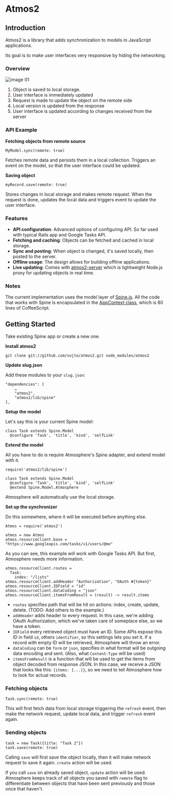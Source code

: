 # Atmos2

## Introduction

Atmos2 is a library that adds synchronization to models in JavaScript applications. 

Its goal is to make user interfaces very responsive by hiding the networking. 

### Overview

![image 01](http://hron.fei.tuke.sk/~rinik/data/atmos-02.png)

1. Object is saved to local storage. 
2. User interface is immediately updated
3. Request is made to update the object on the remote side
4. Local version is updated from the response
5. User interface is updated according to changes received from the server

### API Example

**Fetching objects from remote source**

    MyModel.sync(remote: true)

Fetches remote data and persists them in a local collection. Triggers an event on the model, so that the user interface could be updated.

**Saving object**

    myRecord.save(remote: true)
    
Stores changes in local storage and makes remote request. When the request is done, updates the local data and triggers event to update the user interface.

### Features

- **API configuration**: Advanced options of configuring API. So far used with typical Rails app and Google Tasks API.
- **Fetching and caching**: Objects can be fetched and cached in local storage.
- **Sync and posting**: When object is changed, it's saved locally, then posted to the server.
- **Offline usage**: The design allows for building offline applications.
- **Live updating**: Comes with [atmos2-server](https://github.com/vojto/atmos2-server) which is lightweight Node.js proxy for updating objects in real time. 

### Notes

The current implementation uses the model layer of [Spine.js](http://spinejs.com/). All the code that works with Spine is encapsulated in the [AppContext class](https://github.com/vojto/atmos2/blob/master/src/app_context.coffee), which is 80 lines of CoffeeScript.

## Getting Started

Take existing Spine app or create a new one.

**Install atmos2**

`git clone git://github.com/vojto/atmos2.git node_modules/atmos2`

**Update slug.json**

Add these modules to your `slug.json`:

    "dependencies": [
		…
    	"atmos2",
    	"atmos2/lib/spine"
  	],

**Setup the model**

Let's say this is your current Spine model:

    class Task extends Spine.Model
      @configure 'Task', 'title', 'kind', 'selfLink'

**Extend the model**

All you have to do is require Atmosphere's Spine adapter, and extend model with it.

    require('atmos2/lib/spine')
    
    class Task extends Spine.Model
      @configure 'Task', 'title', 'kind', 'selfLink'
      @extend Spine.Model.Atmosphere

Atmosphere will automatically use the local storage.

**Set up the synchronizer**

Do this somewhere, where it will be executed before anything else.

    Atmos = require('atmos2')
    
    atmos = new Atmos
    atmos.resourceClient.base = "https://www.googleapis.com/tasks/v1/users/@me"

As you can see, this example will work with Google Tasks API. But first, Atmosphere needs more information.

    atmos.resourceClient.routes =
      Task:
        index: "/lists"
    atmos.resourceClient.addHeader "Authorization", "OAuth #{token}"
    atmos.resourceClient.IDField = "id"
    atmos.resourceClient.dataCoding = "json"
    atmos.resourceClient.itemsFromResult = (result) -> result.items
    
* `routes` specifies path that will be hit on actions: index, create, update, delete. (TODO: Add others to the example.)
* `addHeader` adds header to every request. In this case, we're adding OAuth Authorization, which we've taken care of someplace else, so we have a token.
* `IDField` every retrieved object must have an ID. Some APIs expose this ID in field `id`, others `identifier`, so this settings lets you set it. If a record with empty ID will be retrieved, Atmosphere will throw an error.
* `dataCoding` can be `form` or `json`, specifies in what format will be outgoing data encoding and sent. (Also, what `Content-Type` will be used)
* `itemsFromResult` is a function that will be used to get the items from object decoded from response JSON. In this case, we receive a JSON that looks like this: `{items: [...]}`, so we need to tell Atmosphere how to look for actual records.


### Fetching objects

    Task.sync(remote: true)

This will first fetch data from local storage triggering the `refresh` event, then make the network request, update local data, and trigger `refresh` event again.

### Sending objects

    task = new Task({title: "Task 2"})
    task.save(remote: true)

Calling `save` will first save the object locally, then it will make network request to save it again. `create` action will be used.

If you call `save` on already saved object, `update` action will be used. Atmosphere keeps track of all objects you saved with `remote` flag to differentiate between objects that have been sent previously and those once that haven't. 